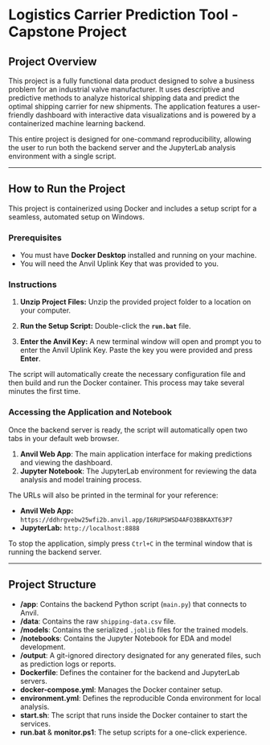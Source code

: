 # Logistics Carrier Prediction Tool - Capstone Project

## Project Overview

This project is a fully functional data product designed to solve a business problem for an industrial valve manufacturer. It uses descriptive and predictive methods to analyze historical shipping data and predict the optimal shipping carrier for new shipments. The application features a user-friendly dashboard with interactive data visualizations and is powered by a containerized machine learning backend.

This entire project is designed for one-command reproducibility, allowing the user to run both the backend server and the JupyterLab analysis environment with a single script.

---
## How to Run the Project

This project is containerized using Docker and includes a setup script for a seamless, automated setup on Windows.

### Prerequisites

* You must have **Docker Desktop** installed and running on your machine.
* You will need the Anvil Uplink Key that was provided to you.

### Instructions

1.  **Unzip Project Files:**
    Unzip the provided project folder to a location on your computer.

2.  **Run the Setup Script:**
    Double-click the **`run.bat`** file.

3.  **Enter the Anvil Key:**
    A new terminal window will open and prompt you to enter the Anvil Uplink Key. Paste the key you were provided and press **Enter**.

The script will automatically create the necessary configuration file and then build and run the Docker container. This process may take several minutes the first time.

### Accessing the Application and Notebook

Once the backend server is ready, the script will automatically open two tabs in your default web browser.

1.  **Anvil Web App**: The main application interface for making predictions and viewing the dashboard.
2.  **Jupyter Notebook**: The JupyterLab environment for reviewing the data analysis and model training process.

The URLs will also be printed in the terminal for your reference:
* **Anvil Web App:** `https://ddhrgvebw25wfi2b.anvil.app/I6RUPSWSD4AFO3BBKAXT63P7`
* **JupyterLab:** `http://localhost:8888`

To stop the application, simply press `Ctrl+C` in the terminal window that is running the backend server.

---
## Project Structure

* **/app**: Contains the backend Python script (`main.py`) that connects to Anvil.
* **/data**: Contains the raw `shipping-data.csv` file.
* **/models**: Contains the serialized `.joblib` files for the trained models.
* **/notebooks**: Contains the Jupyter Notebook for EDA and model development.
* **/output**: A git-ignored directory designated for any generated files, such as prediction logs or reports.
* **Dockerfile**: Defines the container for the backend and JupyterLab servers.
* **docker-compose.yml**: Manages the Docker container setup.
* **environment.yml**: Defines the reproducible Conda environment for local analysis.
* **start.sh**: The script that runs inside the Docker container to start the services.
* **run.bat** & **monitor.ps1**: The setup scripts for a one-click experience.